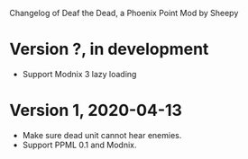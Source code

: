 Changelog of Deaf the Dead, a Phoenix Point Mod by Sheepy

# Version ?,  in development

* Support Modnix 3 lazy loading

# Version 1, 2020-04-13

* Make sure dead unit cannot hear enemies.
* Support PPML 0.1 and Modnix.
